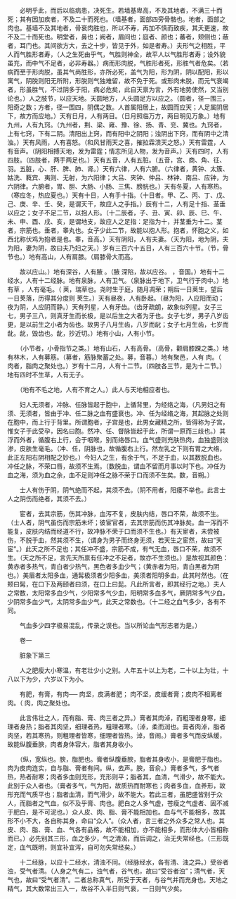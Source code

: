 <!-- { "loadSidebar": true } -->
　　必明乎此，而后以临病患，决死生。若墙基卑高，不及其地者，不满三十而死；其有因加疾者，不及二十而死也。（墙基者，面部四旁骨骼也。地者，面部之肉也。基墙不及其地者，骨衰肉胜也，所以不寿，再加不慎而致疾，其夭更速，故不及二十而死也。明堂者，鼻也；阙者，眉间也；庭者、颜也；蕃者，颊侧也；蔽者，耳门也。其间欲方大，去之十步，皆见于外，如是者寿。）夫形气之相胜，平人而气胜形者寿，（人之生死由乎气，气胜则神全，故平人以气胜形者寿；设外貌虽充，而中气不足者，必非寿器。）病而形肉脱，气胜形者死，形胜气者危矣。（若病而至于形肉脱，虽其气尚胜形，亦所必死，盖气为阳，形为阴，阴以配阳，形以寓气，阴脱则阳无所附，形脱则气独难留，故不免于死。或形肉未脱，而元气衰竭者，形虽胜气，不过阴多于阳，病必危矣，此自天禀为言，外有地势使然，又当别论也。）人之肢节，以应天地。天圆地方，人头圆足方以应之。（圆者，径一围三，阳奇之数；方者，径一围四，阴偶之数。人首属阳居上，故圆而应天；人足属阴居下，故方而应地。）天有日月，人有两目。（日月照临万方，两目明见万象。）地有九州，人有九窍。（九州者，荆、梁、雍、豫、徐、扬、青、兖、冀也。九窍者，上有七窍，下有二阴。清阳出上窍，而有阳中之阴阳；浊阴出下窍，而有阴中之清浊。）天有风雨，人有喜怒。（和风甘雨天之喜，摧拉霖溃天之怒。）天有雷霆，人有音声。（阴阳相搏天地，发为雷霆；情志所见人物，发为音声。）天有四时，人有四肢。（四肢者，两手两足也。）天有五音，人有五脏。（五音，宫、商、角、征、羽。五脏，心、肝、脾、肺、肾。）天有六律，人有六腑。（六律者，黄钟、太簇、姑洗、蕤宾、夷则、无射，为六阳律；大吕、夹钟、仲吕、林钟、南吕、应钟，为六阴律。六腑者，胃、胆、大肠、小肠、三焦、膀胱也。）天有冬夏，人有寒热。（寒应冬，热应夏也。）天有十日，人有手十指。（十日者。甲、乙、丙、丁、戊、己、庚、辛、壬、癸，是谓天干，故应人之手指。）辰有十二，人有足十指、茎垂以应之；女子不足二节，以抱人形。（十二辰者，子、丑、寅、卯、辰、巳、午、未、申、酉、戌、亥，是谓地支，故应人之足指：足指为十，并茎垂为十二。茎者，宗筋也。垂者，睾丸也。女子少此二节，故能以抱人形。抱者，怀胞之义，如西北称伏鸡为抱者是也。睾，音高。）天有阴阳，人有夫妻。（天为阳，地为阴，夫为阳，妻为阴，故曰夫乃妇之天。）岁有三百六十五日，人有三百六十节。（节，骨节也。）地有高山，人有肩膝。（肩膝骨大而高。

　　故以应山。）地有深谷，人有腋 。（腋 深陷，故以应谷。 ，音国。）地有十二经水，人有十二经脉。地有泉脉，人有卫气。（泉脉出于地下，卫气行于肉中。）地有草 ，人有毫毛。（ 荚，瑞草也。尧时生于庭，随月凋荣；朔后一日荚生，望后一日荚落，历得其分度则 荚生。）天有昼夜，人有卧起。（昼为阳，人应阳而动；夜为阴，人应阴而静。）天有列星，人有牙齿。（齿牙疏朗，故象似列星。女子三七，男子三八，则真牙生而长极，是以后生之大者为牙也。女子七岁，男子八岁齿更，是以前生之小者为齿也。故男子八月生齿，八岁而龀；女子七月生齿，七岁而龀。龀，毁齿也。龀，抄近切。）地有小山，人有小节。

　　（小节者，小骨指节之类。）地有山石，人有高骨。（高骨，颧肩膝踝之类。）地有林木，人有募筋。（募者，筋脉聚蓄之处。募，音暮。）地有聚邑，人有 肉。（ 肉者，脂肉之聚处也。）岁有十二月，人有十二节。（四肢各三节，是为十二节。）地有四时不生草，人有无子。

　　（地有不毛之地，人有不育之人。）此人与天地相应者也。

　　妇人无须者，冲脉、任脉皆起于胞中，上循背里，为经络之海，（凡男妇之有须、无须者，皆由于冲、任二脉之血有盛衰也。冲、任为经络之海，其起脉之处则在胞中，而上行于背里。所谓胞者，子宫是也，此男女藏精之所，皆得称为子宫，惟女子于此受孕，因名曰胞。然冲、任、督脉皆起于此，所谓一原而三歧也。）其浮而外者，循腹右上行，会于咽喉，别而络唇口。血气盛则充肤热肉，血独盛则淡渗，皮肤生毫毛。（冲、任，阴脉也，故循腹右上行。然左乳之下则有胃之大络，此正左阳右阴相配之妙也。）今妇人之生，有余于气，不足于血，以其数脱血也。冲任之脉，不荣口唇，故须不生焉。（数脱血，谓血不留而月事以时下也。冲任为血之海，须为血之余，血不足则冲任之脉不荣于口而须不生矣。数，音朔。）

　　士人有伤于阴，阴气绝而不起，其须不去。（阴不用者，阳痿不举也。此言士人之阴伤而绝者，其须不去。）

　　宦者，去其宗筋，伤其冲脉，血泻不复，皮肤内结，唇口不荣，故须不生。（士人者，阴气虽伤而宗筋未坏；彼宦官者，去其宗筋而伤其冲脉矣。血一泻而不能复，皮肤内结而经道不行，故冲脉不荣于口而须不生也。）有天宦者，未尝被伤，不脱于血，然其须不生，（谓身为男子而终身无须，若天生之宦然，故曰“天宦”。）此天之所不足也；其任冲不盛，宗筋不成，有气无血，唇口不荣，故须不生。（天之所不足，言先天所禀有任冲之不足者，故亦不生须也。）是故视其颜色：黄赤者多热气，青白者少热气，黑色者多血少气；（黄赤者为阳，青白黑者为阴也。）美眉者太阳多血，通髯极须者少阳多血，美须者阳明多血，此其时然也。（在颊曰髯，在口下及两颐者曰须，在口上曰髭。凡此所言者，即其经行之地。）夫人之常数，太阳常多血少气，少阳常多气少血，阳明常多血多气，厥阴常多气少血，少阴常多血少气，太阴常多血少气，此天之常数也。（十二经之血气多少，各有不同。

　　气血多少四字极易混乱，传录之误也。当以所论血气形志者为是。）

　　卷一

　　脏象下第三

　　人之肥瘦大小寒温，有老壮少小之别。人年五十以上为老，二十以上为壮，十八以下为少，六岁以下为小。

　　有肥，有膏，有肉── 肉坚，皮满者肥； 肉不坚，皮缓者膏；皮肉不相离者肉。（ 肉，肉之聚处也。

　　此言伟壮之人，而有脂、膏、肉三者之异。）膏者其肉淖，而粗理者身寒，细理者身热；脂者其肉坚，细理者热，粗理者寒。（淖，柔而润也。膏者肉淖，脂者肉坚，若其寒热，则粗理者皆寒，细理者皆热。淖，音闹。）膏者多气而皮纵缓，故能纵腹垂腴，肉者身体容大，脂者其身收小。

　　（纵，宽纵也。腴，脂肥也。膏者纵腹垂腴，脂者其身收小，是膏肥于脂也。肉为皮肉连实，自与脂、膏者有间。纵，去声。腴，音俞。）膏者多气，多气者热，热者耐寒；肉者多血则充形，充形则平；脂者其，血清，气滑少，故不能大。此别于众人者也。（膏者多气，气为阳，故质热而耐寒也；肉者多血，血养形，故形充而气质平也；脂者血清，而气滑少，故不能大。若此三者，虽肥盛皆别于众人，而脂者之气血，似不及乎膏、肉也。肥白之人多气虚，苍瘦之气虚者、固不减于肥白，是不可泥也。）众人皮、肉、脂、膏不能相加也。血与气不能相多，故其形不小不大，各自称其身，命曰“众人”。（众人者，言三者之外众多之常人也。其皮、肉、脂、膏、血、气各有品格，故不能相加，亦不能相多，而形体大小皆相称而已。）必先别其三形，血之多少，气之清浊，而后调之，治无失常经也。（三形既定，血气既明，则宜补宜泻，自可勿失常经矣。）

　　十二经脉，以应十二经水，清浊不同。（经脉经水，各有清、浊之异。）受谷者浊，受气者清。（人身之气有二，浊气者，谷气也，故曰“受谷者浊”；清气者，天气也，故曰“受气者清”。二者总称真气，所受于天者，与谷气并而充身也。天地之精气，其大数常出三入一，故谷不入半日则气衰，一日则气少矣。

